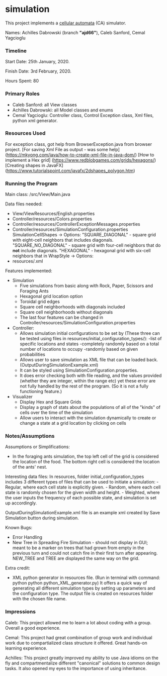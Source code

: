 simulation
====

This project implements a [cellular automata](https://www2.cs.duke.edu/courses/compsci308/current/assign/02_simulation/index.php) (CA) simulator.

Names: Achilles Dabrowski (branch **"ajd66"**), Caleb Sanford, Cemal Yagcioglu

### Timeline

Start Date: 25th January, 2020.

Finish Date: 3rd February, 2020.

Hours Spent: 80 

### Primary Roles
* Caleb Sanford: all View classes
* Achilles Dabrowski: all Model classes and enums 
* Cemal Yagcioglu: Controller class, Control Exception class, Xml files, python xml generator. 

### Resources Used
For exception class, got help from BrowserException.java from browser project.
[For saving Xml File as output - was some help] (https://mkyong.com/java/how-to-create-xml-file-in-java-dom/) 
[How to implement a Hex grid] (https://www.redblobgames.com/grids/hexagons/)
[Creating shapes in JavaFX] (https://www.tutorialspoint.com/javafx/2dshapes_polygon.htm)


### Running the Program

Main class: /src/View/Main.java

Data files needed: 
- View/ViewResources/English.properties
- Controller/resources/Colors.properties
- Controller/resources/ControllerExceptionMessages.properties
- Controller/resources/SimulationConfiguration.properties
    SimulationCellShapes -> Options: "SQUARE_DIAGONAL" - square grid with eight-cell neighbors that includes diagonals.
     "SQUARE_NO_DIAGONAL" - square grid with four-cell neighbors that do **not** include diagonals.
     "HEXAGONAL" - hexagonal grid with six-cell neighbors that in
    WrapStyle -> Options: 
- resources/<USER CREATED>.xml


Features implemented:
- Simulation
    - Five simulations from basic along with Rock, Paper, Scissors and Foraging Ants
    - Hexagonal grid location option
    - Toroidal grid edges
    - Square cell neighborhoods with diagonals included
    - Square cell neighborhoods without diagonals 
    - The last four features can be changed in Controller/resources/SimulationConfiguration.properties 
- Controller:
    - Allows simulation initial configurations to be set by (These three can be tested using files in resources/initial_configuration_types/):
        -list of specific locations and states
        -completely randomly based on a total number of locations to occupy
        -randomly based on given probabilities
   - Allows user to save simulation as XML file that can be loaded back. (OutputDuringSimulationExample.xml)
   - It can be styled using SimulationConfiguration.properties. 
   - It does error checking both with file reading, and the values provided (whether they are integer, within the range etc) yet these error are not
      fully handled by the rest of the program. (So it is not a fully functioning feature.)
- Visualizer
    - Display Hex and Square Grids
    - Display a graph of stats about the populations of all of the "kinds" of cells over the time of the simulation
    - Allow users to interact with the simulation dynamically to create or change a state at a grid location by clicking
    on cells 



### Notes/Assumptions

Assumptions or Simplifications:

- In the foraging ants simulation, the top left cell of the grid is considered the location of the food. The bottom right cell
is considered the location of the ants' nest. 

Interesting data files:
In resources, folder initial_configuration_types includes 3 different types of files that can be used to initiate a simulation:
    - Regular, where each cell state is explicitly given.
    - Random, where each cell state is randomly chosen for the given width and height.
    - Weighted, where the user inputs the frequency of each possible state, and simulation is set up accordingly.
    
OutputDuringSimulationExample.xml file is an example xml created by Save Simulation button during simulation. 

Known Bugs:
- Error Handling
- New Tree in Spreading Fire Simulation - should not display in GUI; meant to be a marker on trees that had grown from empty
in the previous turn and could not catch fire in their first turn after appearing. NEW_TREE and TREE are displayed the same
way on the grid. 

Extra credit:
- XML python generator in resources file.  (Run in terminal with command: python python python_XML_generator.py)
  It offers a quick way of generating all different simulation types by setting up parameters and the configuration type.
  The output file is created on resources folder with the chosen file name.


### Impressions

Caleb: This project allowed me to learn a lot about coding 
with a group. Overall a good experience.

Cemal: This project had great combination of group work and individual work due to compartialized class
structure it offered. Great hands-on learning experience.

Achilles: This project greatly improved my ability to use Java idioms on the fly and compartmentalize different
"canonical" solutions to common design tasks. It also opened my eyes to the importance of using inheritance. 
